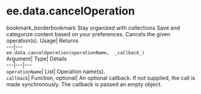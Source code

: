  
#  ee.data.cancelOperation 
bookmark_borderbookmark Stay organized with collections  Save and categorize content based on your preferences. 
Cancels the given operation(s). 
Usage| Returns  
---|---  
`ee.data.cancelOperation(operationName,  _callback_)`  
Argument|  Type| Details  
---|---|---  
`operationName`| List| Operation name(s).  
`callback`| Function, optional| An optional callback. If not supplied, the call is made synchronously. The callback is passed an empty object.  
